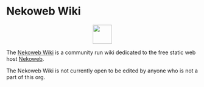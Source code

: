 # Nekoweb Wiki

<div style="text-align:center;">
    <img
        src="https://avatars.githubusercontent.com/u/178374198"
        width="50" height="50"
    />
</div>

The [Nekoweb Wiki](https://wiki.nekoweb.org/) is a community run wiki dedicated to the free static web host [Nekoweb](https://nekoweb.org/).

The Nekoweb Wiki is not currently open to be edited by anyone who is not a part
of this org. 
